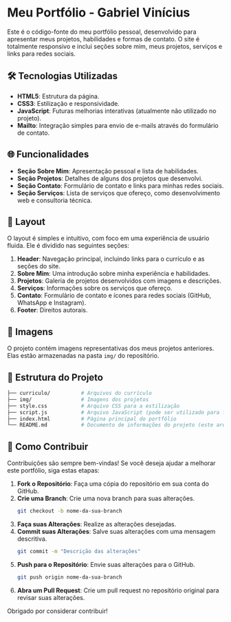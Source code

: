 
# Meu Portfólio - Gabriel Vinícius

Este é o código-fonte do meu portfólio pessoal, desenvolvido para apresentar meus projetos, habilidades e formas de contato. O site é totalmente responsivo e inclui seções sobre mim, meus projetos, serviços e links para redes sociais.

## 🛠️ Tecnologias Utilizadas

- **HTML5**: Estrutura da página.
- **CSS3**: Estilização e responsividade.
- **JavaScript**: Futuras melhorias interativas (atualmente não utilizado no projeto).
- **Mailto**: Integração simples para envio de e-mails através do formulário de contato.

## 🌐 Funcionalidades

- **Seção Sobre Mim**: Apresentação pessoal e lista de habilidades.
- **Seção Projetos**: Detalhes de alguns dos projetos que desenvolvi.
- **Seção Contato**: Formulário de contato e links para minhas redes sociais.
- **Seção Serviços**: Lista de serviços que ofereço, como desenvolvimento web e consultoria técnica.

## 🎨 Layout

O layout é simples e intuitivo, com foco em uma experiência de usuário fluida. Ele é dividido nas seguintes seções:

1. **Header**: Navegação principal, incluindo links para o currículo e as seções do site.
2. **Sobre Mim**: Uma introdução sobre minha experiência e habilidades.
3. **Projetos**: Galeria de projetos desenvolvidos com imagens e descrições.
4. **Serviços**: Informações sobre os serviços que ofereço.
5. **Contato**: Formulário de contato e ícones para redes sociais (GitHub, WhatsApp e Instagram).
6. **Footer**: Direitos autorais.

## 📸 Imagens

O projeto contém imagens representativas dos meus projetos anteriores. Elas estão armazenadas na pasta `img/` do repositório.

## 📂 Estrutura do Projeto

```bash
├── curriculo/          # Arquivos do currículo
├── img/                # Imagens dos projetos
├── style.css           # Arquivo CSS para a estilização
├── script.js           # Arquivo JavaScript (pode ser utilizado para futuras melhorias)
├── index.html          # Página principal do portfólio
└── README.md           # Documento de informações do projeto (este arquivo)
```

## 🤝 Como Contribuir

Contribuições são sempre bem-vindas! Se você deseja ajudar a melhorar este portfólio, siga estas etapas:

1. **Fork o Repositório**: Faça uma cópia do repositório em sua conta do GitHub.
2. **Crie uma Branch**: Crie uma nova branch para suas alterações.
   ```bash
   git checkout -b nome-da-sua-branch
   ```
3. **Faça suas Alterações**: Realize as alterações desejadas.
4. **Commit suas Alterações**: Salve suas alterações com uma mensagem descritiva.
   ```bash
   git commit -m "Descrição das alterações"
   ```
5. **Push para o Repositório**: Envie suas alterações para o GitHub.
   ```bash
   git push origin nome-da-sua-branch
   ```
6. **Abra um Pull Request**: Crie um pull request no repositório original para revisar suas alterações.

Obrigado por considerar contribuir!
